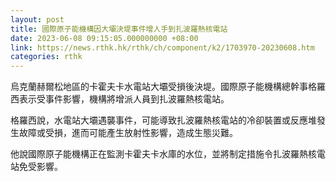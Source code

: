 ```yaml
---
layout: post
title: 國際原子能機構因大壩決堤事件增人手到扎波羅熱核電站
date: 2023-06-08 09:15:05.000000000 +08:00
link: https://news.rthk.hk/rthk/ch/component/k2/1703970-20230608.htm
categories: rthk
---
```


烏克蘭赫爾松地區的卡霍夫卡水電站大壩受損後決堤。國際原子能機構總幹事格羅西表示受事件影響，機構將增派人員到扎波羅熱核電站。

格羅西說，水電站大壩遇襲事件，可能導致扎波羅熱核電站的冷卻裝置或反應堆發生故障或受損，進而可能產生放射性影響，造成生態災難。

他說國際原子能機構正在監測卡霍夫卡水庫的水位，並將制定措施令扎波羅熱核電站免受影響。
